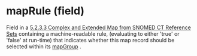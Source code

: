 # mapRule (field)

Field in a [5.2.3.3 Complex and Extended Map from SNOMED CT Reference Sets](../../../5.2.3.3-Complex-and-Extended-Map-from-SNOMED-CT-Reference-Sets_28739374.html) containing a machine-readable rule, (evaluating to either 'true' or 'false' at run-time) that indicates whether this map record should be selected within its [mapGroup](https://confluence.ihtsdotools.org/display/DOCGLOSS/mapGroup) .

